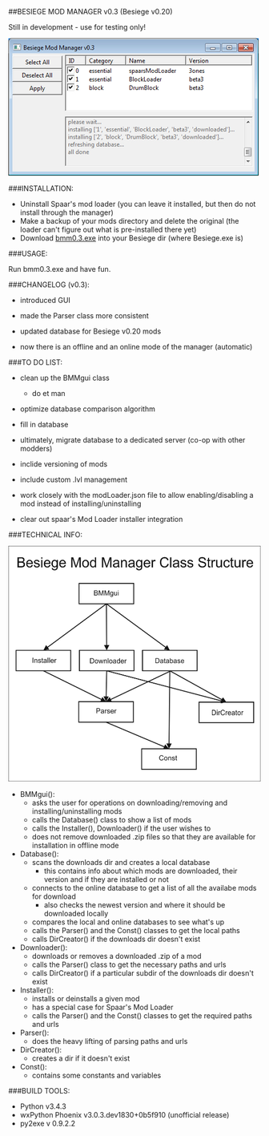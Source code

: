 ##BESIEGE MOD MANAGER v0.3 (Besiege v0.20)

Still in development - use for testing only!

![Screenshot](https://github.com/brada1/bmm/raw/master/screenshot.jpg)

###INSTALLATION:

- Uninstall Spaar's mod loader (you can leave it installed, but then do not install through the manager)
- Make a backup of your mods directory and delete the original (the loader can't figure out what is pre-installed there yet) 
- Download [bmm0.3.exe](https://github.com/brada1/bmm/raw/master/source/dist/bmm0.3.exe) into your Besiege dir (where Besiege.exe is)


###USAGE:

Run bmm0.3.exe and have fun.


###CHANGELOG (v0.3):

- introduced GUI

- made the Parser class more consistent

- updated database for Besiege v0.20 mods

- now there is an offline and an online mode of the manager (automatic)


###TO DO LIST:

- clean up the BMMgui class
	- do et man

- optimize database comparison algorithm

- fill in database

- ultimately, migrate database to a dedicated server (co-op with other modders)

- inclide versioning of mods

- include custom .lvl management

- work closely with the modLoader.json file to allow enabling/disabling a mod instead of installing/uninstalling

- clear out spaar's Mod Loader installer integration


###TECHNICAL INFO:

![Besiege Mod Manager Class Structure](https://github.com/brada1/bmm/raw/master/source/v0.3/bmm_class_structure.jpg)

- BMMgui():
	- asks the user for operations on downloading/removing and installing/uninstalling mods
	- calls the Database() class to show a list of mods
	- calls the Installer(), Downloader() if the user wishes to
	- does not remove downloaded .zip files so that they are available for installation in offline mode
- Database():
	- scans the downloads dir and creates a local database
		- this contains info about which mods are downloaded, their version and if they are installed or not
	- connects to the online database to get a list of all the availabe mods for download
		- also checks the newest version and where it should be downloaded locally
	- compares the local and online databases to see what's up
	- calls the Parser() and the Const() classes to get the local paths
	- calls DirCreator() if the downloads dir doesn't exist
- Downloader():
	- downloads or removes a downloaded .zip of a mod
	- calls the Parser() class to get the necessary paths and urls
	- calls DirCreator() if a particular subdir of the downloads dir doesn't exist
- Installer():
	- installs or deinstalls a given mod
	- has a special case for Spaar's Mod Loader
	- calls the Parser() and the Const() classes to get the required paths and urls
- Parser():
	- does the heavy lifting of parsing paths and urls
- DirCreator():
	- creates a dir if it doesn't exist
- Const():
	- contains some constants and variables 

###BUILD TOOLS:
- Python v3.4.3
- wxPython Phoenix v3.0.3.dev1830+0b5f910 (unofficial release)
- py2exe v 0.9.2.2
